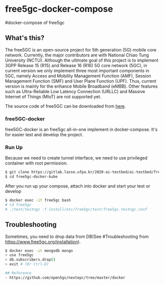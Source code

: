 # free5gc-docker-compose
#docker-compose of free5gc

## What's this?

The free5GC is an open-source project for 5th generation (5G) mobile core network. Currently, the major contributors are with National Chiao Tung University (NCTU). Although the ultimate goal of this project is to implement 3GPP Release 15 (R15) and Release 16 (R16) 5G core network (5GC), in current version we only implement three most important components in 5GC, namely Access and Mobility Management Function (AMF), Session Management Function (SMF) and User Plane Function (UPF). Thus, current version is mainly for the enhance Mobile Broadband (eMBB). Other features such as Ultra-Reliable Low Latency Connection (URLLC) and Massive Internet of Things (MIoT) are not supported yet.

The source code of free5GC can be downloaded from [here](https://bitbucket.org/nctu_5g/free5gc).

### free5GC-docker
free5GC-docker is an free5gc all-in-one implement in docker-compose. It's for easier test and develop the project.

### Run Up
Because we need to create tunnel interface, we need to use privileged container with root permission.
```bash
$ git clone https://gitlab.lasse.ufpa.br/2020-ai-testbed/ai-testbed/free5gc-docker-kube.git
$ cd free5gc-docker-kube
```

After you run up your compose, attach into docker and start your test or develop
```bash
$ docker exec -it free5gc bash
# cd free5gc
# ./test/testngc -f install/etc/free5gc/test/free5gc.testngc.conf
```

## Troubleshooting
Sometimes, you need to drop data from DB(See #Troubleshooting from https://www.free5gc.org/installation).
```bash
$ docker exec -it mongodb mongo
> use free5gc
> db.subscribers.drop()
> exit # (Or Ctrl-D)

## Reference
- https://github.com/open5gs/nextepc/tree/master/docker


